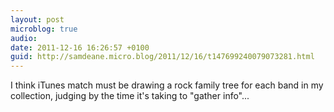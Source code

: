 ```yaml
---
layout: post
microblog: true
audio: 
date: 2011-12-16 16:26:57 +0100
guid: http://samdeane.micro.blog/2011/12/16/t147699240079073281.html
---
```

I think iTunes match must be drawing a rock family tree for each band in my collection, judging by the time it's taking to "gather info"...
